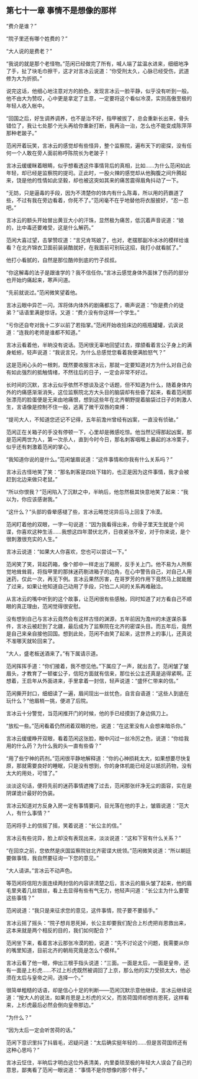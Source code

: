 ## 第七十一章 **事情不是想像的那样**

“费介是谁？”

“院子里还有哪个姓费的？”

“大人说的是费老？”

“我说的就是那个老怪物。”范闲已经做完了所有，喊人端了盆温水进来，细细地净了手，扯了块毛巾擦干，这才对言冰云说道：“你受刑太久，心脉已经受伤，武道修为大为折损。”

说完这话，他细心地注意对方的脸色，发现言冰云一脸平静，似乎没有听到一般。他不由大为赞叹，心中更是拿定了主意，一定要将这个看似冷漠，实则高傲至极的年轻人收入帐中。

“回国之后，好生调养调养，也不是治不好，指甲被拔了，总会重新长出来，骨头错位了，我让七处那个光头再给你重新打断，我再治一治，怎么也不能变成陈萍萍那种老跛子。”

范闲开着玩笑，言冰云的感觉却有些怪异，整个监察院，遍布天下的密探，没有任何一个人敢在旁人面前称呼陈院长为老跛子！

言冰云缓缓眯着眼睛，似乎想看透这件事情背后的真相，比如……为什么范闲如此年轻，却已经是监察院的提司。正此时，一股火辣的感觉却从他胸腹之间升腾起来，饶是他的性情如此坚毅，却也被这突如其来的痛苦震得眉角抖动了一下。

“无妨，只是逼毒的手段，因为不清楚你的体内有什么陈毒，所以用的药霸道了些，不过有我在旁边看着，你死不了。”范闲毫不在乎地替他将衣服披好，“忍一忍吧。”

言冰云的额头开始冒出黄豆大小的汗珠，显然极为痛苦，低沉着声音说道：“娘的，比中毒还要难受，这是什么解药。”

范闲大喜过望，击掌赞叹道：“言兄肯骂娘了，也对，老摆那副冷冰冰的模样给谁看？在北齐锦衣卫面前装装酷就好，在我面前可别玩这招，我打小就看腻了。”

他打小看腻的，自然是那位酷帅到底的竹子叔叔。

“你这解毒的法子是跟谁学的？我不信任你。”言冰云感觉身体外面抹了伤药的部分也开始灼痛起来，寒声问道。

“先前就说过。”范闲微笑望着他。

言冰云眼中异芒一闪，浑将体内体外的剧痛都忘了，嘶声说道：“你是费介的徒弟？”话语里满是惊讶。又道：“费介没有你这样一个学生。”

“亏你还自夸对我十二岁以前了若指掌。”范闲开始收拾床边的瓶瓶罐罐，讥讽说道：“连我的老师是谁都不知道。”

言冰云看着他，半晌没有说话。范闲很无辜地回望过去，撑颌看着言公子身上的满身蚯蚓，轻声说道：“我说言兄，为什么总感觉您看着我便满脸怒气？”

这是范闲心头的一根刺，既然要收服言冰云，那就一定要知道对方为什么对自己会有如此强烈的抵触情绪，不然往后的日子，一定会非常不好过。

长时间的沉默，言冰云似乎依然不想谈及这个话题，但不知道为什么，随着身体内外的灼痛感渐渐消失，这位监察院北方大头目的脑袋却有些昏了起来，看着范闲那张漂亮的脸蛋便是无来由地痛恨，想到这些年在北齐朝野提着脑袋过日子的刺激人生，言语像是控制不住一般，逃离了微干双唇的束缚：

“提司大人，不知道您还记不记得，五年前澹州曾经有凶案，一直没有侦破。”

范闲正在关箱子的手没有停顿一下，心里却是微感吃惊。他当然记得那起凶案，那是范闲两世为人，第一次杀人，直到今时今日，那名刺客咽喉上暴起的冰冷栗子，似乎还有刺激着范闲的掌心。

“我知道你说的是什么。”范闲皱眉说道：“这件事情和你我有什么关系吗？”

言冰云古怪地笑了笑：“那名刺客是四处下辖的，也正是因为这件事情，我才会被赶到北边来做只老鼠。”

“所以你恨我？”范闲陷入了沉默之中，半晌后，他忽然极其快意地笑了起来：“我以为，你应该感谢我。”

“这什么？”头部的昏晕感褪了些，言冰云略觉诧异后马上回复了冷漠。

范闲盯着他的双眼，一字一句说道：“因为我看得出来，你骨子里天生就是个间谍，你喜欢这种生活……我想这四年潜伏北齐，日夜紧张不安，对于你来说，是个很刺激很充实的人生。”

言冰云说道：“如果大人你喜欢，您也可以尝试一下。”

范闲笑了笑，背起药箱，像个郎中一样走出了厢房，反手关上门。他不易为人所察觉地耸耸肩，将指甲里的那抹迷药剔进箱子的边角，在心中警告自己，对自己人用迷药，仅此一次，再无下例。言冰云果然厉害，在哥罗芳的作用下竟然马上就能醒了过来，如果让他知道自己动用了手段，只怕二人间的关系再难融洽。

从言冰云的嘴中听到的这个故事，让范闲很有些感触，同时知道了对方看自己不顺眼的真正理由，范闲觉得很安慰。

没有想到自己与言冰云竟然会有这样古怪的渊源，五年前因为澹州的未遂谋杀事件，言冰云被赶到了北疆，最后成为了监察院在北齐的密谍头目。而五年后，竟然是自己来亲自接他回国。想到此处，范闲不由笑了起来，这世界上的事儿，还真说不准哪天就轮回来了。

“大人，盛老板送酒来了。”有下属请示道。

范闲挥挥手道：“你们接着，我不想见他。”下属应了一声，就出去了。范闲皱了皱眉头，才教育了一顿崔公子，信阳方面就有信来，那位长公主还真是追得紧啊。正想着，王启年从外面进来，手里拿着一封信，轻声说道：“盛怀仁带来的信。”

范闲撕开封口，细细读了一遍，眉间现出一丝忧色，自言自语道：“这些人到底在玩什么？”他眉梢一挑，便进了后院。

言冰云十分警觉，当范闲推开门的时候，他的手已经摸到了身边佩刀上。

“放松一些。”范闲看着仍然闭着双眼的他，说道：“在这里没有人会想来暗杀你。”

言冰云缓缓睁开双眼，看着范闲这张脸，眼中闪过一丝冷厉之色，说道：“你给我用的什么药？为什么我的头一直有些昏？”

“用了些宁神的药剂。”范闲很平静地解释道：“你的心神损耗太大，如果想要尽快复原，那就需要良好的睡眠，只是没有想到，你的身体机能已经足以抵抗药物，没有太大的用处，可惜了。”

淡淡这句话，便将先前的迷药事情遮掩了过去，范闲那张纤净无尘的面容，实在是阴谋诡计最好的伪装。

言冰云知道对方反身入房一定有事情要问，目光落在他的手上，皱眉说道：“范大人，有什么事情？”

范闲将手上的信摇了摇，笑着说道：“长公主的信。”

言冰云有些诧异，脸上却没有表现出来，淡淡说道：“这和下官有什么关系？”

“在回京之前，您依然是庆国监察院驻北齐密谍大统领。”范闲微笑说道：“所以朝廷要做事情，我自然要征询一下您的意见。”

“大人请讲。”言冰云不动声色。

等范闲将信阳方面连续两封信的内容讲清楚之后，言冰云的眉头皱了起来，他的眉毛里夹着几丝银丝，看上去显得有些有气无力，他轻声问道：“长公主为什么要管这些事情？”

范闲说道：“我只是来征求您的意见，这件事情，院子要不要插手。”

言冰云摇了摇头：“院子想肖恩死掉，长公主却要我们配合上杉虎把肖恩救出来，这本来就是两个相反的目的，我们如何配合？”

范闲坐下来，看着言冰云那张冷漠的脸，说道：“先不讨论这个问题，我需要从你的嘴里知道，目前北齐的朝局究竟是怎么个模样。”

言冰云看了他一眼，伸出三根手指头说道：“三面。一面是太后，一面是皇帝，还有一面是上杉虎……不过上杉虎既然被调回了上京，那么他的实力受损太大，他必须在太后与皇帝之间，选择一个。”

很简单粗糙的话语，却是信心十足的判断——范闲沉默示意他继续，言冰云继续说道：“按大人的说法，如果肖恩是上杉虎的义父，而苦荷国师却想肖恩死，这样看来，上杉虎最后必然会倒向皇帝那边。”

“为什么？”

“因为太后一定会听苦荷的话。”

范闲下意识里抖了抖眉毛，迟疑问道：“太后确实挺年轻的……但是苦荷国师还有这种心思吗？”

言冰云怔住，半晌后才明白这位外表清美，内里委琐至极的年轻大人误会了自己的意思，鄙夷看了范闲一眼说道：“事情不是你想像的那个样子。”

